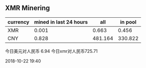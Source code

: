 ## XMR Minering

|currency|mined in last 24 hours|all|in pool|
|---|---|---|---|
|XMR|0.001|0.663|0.456|
|CNY|0.828|481.164|330.822|

今日美元对人民币 6.94	今日xmr对人民币725.71


2018-10-22 19:40